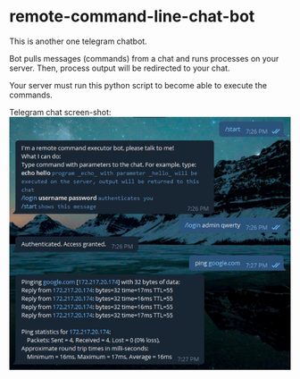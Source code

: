 # remote-command-line-chat-bot
This is another one telegram chatbot. 

Bot pulls messages (commands) from a chat and runs processes on your server.
Then, process output will be redirected to your chat.

Your server must run this python script to become able to execute the commands.

Telegram chat screen-shot:
<br />![photo](https://raw.githubusercontent.com/e1-one/remote-command-line-chat-bot/master/docs/Chat_Screenshot.png)